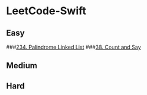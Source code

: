# LeetCode-Swift

## Easy

###[234. Palindrome Linked List](https://github.com/htaiwan/LeetCode-Swift/blob/master/Playgrounds/Easy/234.%20Palindrome%20Linked%20List.playground/Contents.swift)
###[38. Count and Say](https://github.com/htaiwan/LeetCode-Swift/blob/master/Playgrounds/Easy/38.%20Count%20and%20Say.playground/Contents.swift)

## Medium


## Hard